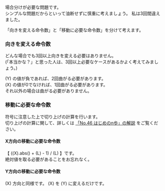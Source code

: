 場合分けが必要な問題です。  
シンプルな問題だからといって油断せずに慎重に考えましょう。 私は3回間違えました。

「向きを変える命令数」と「移動に必要な命令数」を分けて考えます。

### 向きを変える命令数
どんな場合でも3回以上向きを変える必要はありません。  
(「本当かな？」と思った人は、3回以上必要なケースがあるかよく考えてみましょう。)

\(Y\) の値が負であれば、2回曲がる必要があります。  
\(X\) の値が0でなければ、1回曲がる必要があります。  
それ以外の場合は曲がる必要がありません。

### 移動に必要な命令数
符号に注意した上で切り上げの計算を行います。  
切り上げの計算に関して、詳しくは [「No.46 はじめのn歩」の解説][1] をご覧ください。

#### X方向の移動に必要な命令数
【 (\(X\).abs() + \(L\) - 1) / \(L\) 】です。  
絶対値を取る必要があることをお忘れなく。

#### Y方向の移動に必要な命令数
\(X\) 方向と同様です。 \(X\) を \(Y\) に変えるだけです。

[1]: https://tatt61880.github.io/yukicoder/?no=46